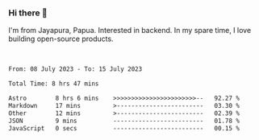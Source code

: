 ### Hi there 👋

I'm from Jayapura, Papua. Interested in backend. In my spare time, I love building open-source products.

<br>

 
 <!--START_SECTION:waka-->

```txt
From: 08 July 2023 - To: 15 July 2023

Total Time: 8 hrs 47 mins

Astro        8 hrs 6 mins    >>>>>>>>>>>>>>>>>>>>>>>--   92.27 %
Markdown     17 mins         >------------------------   03.30 %
Other        12 mins         >------------------------   02.39 %
JSON         9 mins          -------------------------   01.78 %
JavaScript   0 secs          -------------------------   00.15 %
```

<!--END_SECTION:waka-->
